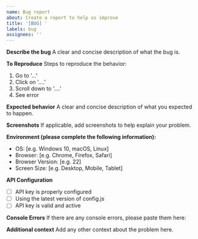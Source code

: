 ```yaml
---
name: Bug report
about: Create a report to help us improve
title: '[BUG] '
labels: bug
assignees: ''
---
```


**Describe the bug**
A clear and concise description of what the bug is.

**To Reproduce**
Steps to reproduce the behavior:
1. Go to '...'
2. Click on '....'
3. Scroll down to '....'
4. See error

**Expected behavior**
A clear and concise description of what you expected to happen.

**Screenshots**
If applicable, add screenshots to help explain your problem.

**Environment (please complete the following information):**
 - OS: [e.g. Windows 10, macOS, Linux]
 - Browser: [e.g. Chrome, Firefox, Safari]
 - Browser Version: [e.g. 22]
 - Screen Size: [e.g. Desktop, Mobile, Tablet]

**API Configuration**
- [ ] API key is properly configured
- [ ] Using the latest version of config.js
- [ ] API key is valid and active

**Console Errors**
If there are any console errors, please paste them here:

**Additional context**
Add any other context about the problem here.
